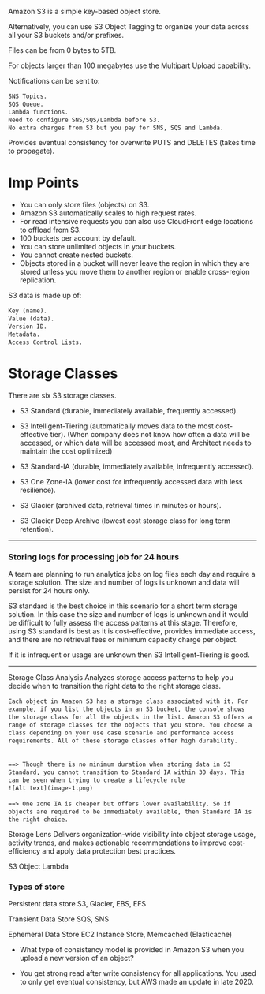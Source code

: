 Amazon S3 is a simple key-based object store.

Alternatively, you can use S3 Object Tagging to organize your data across all your S3 buckets and/or prefixes.


Files can be from 0 bytes to 5TB.


For objects larger than 100 megabytes use the Multipart Upload capability.


Notifications can be sent to:

    SNS Topics.
    SQS Queue.
    Lambda functions.
    Need to configure SNS/SQS/Lambda before S3.
    No extra charges from S3 but you pay for SNS, SQS and Lambda.




Provides eventual consistency for overwrite PUTS and DELETES (takes time to propagate).

# Imp Points
* You can only store files (objects) on S3.
* Amazon S3 automatically scales to high request rates.
* For read intensive requests you can also use CloudFront edge locations to offload from S3.
* 100 buckets per account by default.
* You can store unlimited objects in your buckets.
* You cannot create nested buckets.
* Objects stored in a bucket will never leave the region in which they are stored unless you move them to another region or enable cross-region replication.

S3 data is made up of:

    Key (name).
    Value (data).
    Version ID.
    Metadata.
    Access Control Lists.


# Storage Classes
There are six S3 storage classes.

- S3 Standard (durable, immediately available, frequently accessed).
- S3 Intelligent-Tiering (automatically moves data to the most cost-effective tier).
    (When company does not know how often a data will be accessed, or which data will be accessed most, and Architect needs to maintain the cost optimized)

- S3 Standard-IA (durable, immediately available, infrequently accessed).
- S3 One Zone-IA (lower cost for infrequently accessed data with less resilience).

- S3 Glacier (archived data, retrieval times in minutes or hours).
- S3 Glacier Deep Archive (lowest cost storage class for long term retention).

-------

### Storing logs for processing job for 24 hours
A team are planning to run analytics jobs on log files each day and require a storage solution. The size and number of logs is unknown and data will persist for 24 hours only.


S3 standard is the best choice in this scenario for a short term storage solution. In this case the size and number of logs is unknown and it would be difficult to fully assess the access patterns at this stage. Therefore, using S3 standard is best as it is cost-effective, provides immediate access, and there are no retrieval fees or minimum capacity charge per object.

If it is infrequent or usage are unknown then S3 Intelligent-Tiering is good.

-------

Storage Class Analysis
    Analyzes storage access patterns to help you decide when to transition the right data to the right storage class.

    Each object in Amazon S3 has a storage class associated with it. For example, if you list the objects in an S3 bucket, the console shows the storage class for all the objects in the list. Amazon S3 offers a range of storage classes for the objects that you store. You choose a class depending on your use case scenario and performance access requirements. All of these storage classes offer high durability.


    ==> Though there is no minimum duration when storing data in S3 Standard, you cannot transition to Standard IA within 30 days. This can be seen when trying to create a lifecycle rule
    ![Alt text](image-1.png)

    ==> One zone IA is cheaper but offers lower availability. So if objects are required to be immediately available, then Standard IA is the right choice.


Storage Lens
    Delivers organization-wide visibility into object storage usage, activity trends, and makes actionable recommendations to improve cost-efficiency and apply data protection best practices.

S3 Object Lambda


### Types of store
Persistent data store
    S3, Glacier, EBS, EFS

Transient Data Store
    SQS, SNS

Ephemeral Data Store
    EC2 Instance Store, Memcached (Elasticache)



* What type of consistency model is provided in Amazon S3 when you upload a new version of an object?
- You get strong read after write consistency for all applications. You used to only get eventual consistency, but AWS made an update in late 2020.
